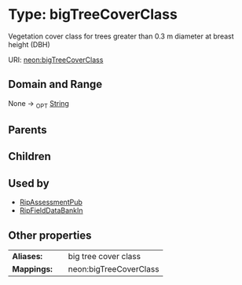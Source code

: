 
# Type: bigTreeCoverClass


Vegetation cover class for trees greater than 0.3 m diameter at breast height (DBH)

URI: [neon:bigTreeCoverClass](https://data.neonscience.org/bigTreeCoverClass)


## Domain and Range

None ->  <sub>OPT</sub> [String](types/String.md)

## Parents


## Children


## Used by

 * [RipAssessmentPub](RipAssessmentPub.md)
 * [RipFieldDataBankIn](RipFieldDataBankIn.md)

## Other properties

|  |  |  |
| --- | --- | --- |
| **Aliases:** | | big tree cover class |
| **Mappings:** | | neon:bigTreeCoverClass |

